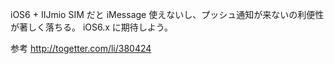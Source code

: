iOS6 + IIJmio SIM だと iMessage 使えないし、プッシュ通知が来ないの利便性が著しく落ちる。
iOS6.x に期待しよう。

参考
http://togetter.com/li/380424
